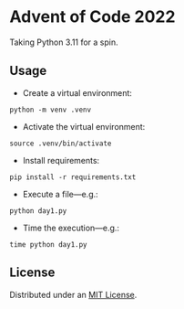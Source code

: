 # Advent of Code 2022

Taking Python 3.11 for a spin.

## Usage

- Create a virtual environment:

```shell
python -m venv .venv
```
- Activate the virtual environment:

```shell
source .venv/bin/activate
```
- Install requirements:

```shell
pip install -r requirements.txt
```

- Execute a file—e.g.:

```shell
python day1.py
```

- Time the execution—e.g.:

```shell
time python day1.py
```

## License

Distributed under an [MIT License](./LICENSE).
